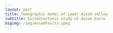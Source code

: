 ```yaml
---
layout: post
title: Tomographic model of Lower Assam valley
subtitle: Seismotectonic study of Assam basin
bigimg: /img/AssamFaults.jpeg
---
```


